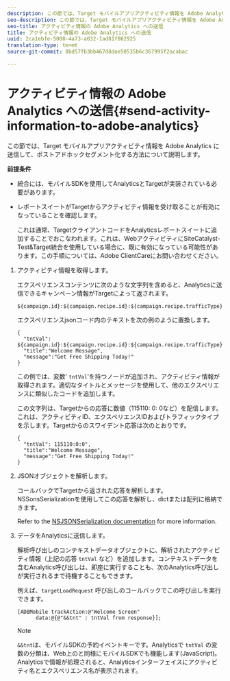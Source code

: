 ```yaml
---
description: この節では、Target モバイルアプリアクティビティ情報を Adobe Analytics に送信して、ポストアドホックセグメント化する方法について説明します。
seo-description: この節では、Target モバイルアプリアクティビティ情報を Adobe Analytics に送信して、ポストアドホックセグメント化する方法について説明します。
seo-title: アクティビティ情報の Adobe Analytics への送信
title: アクティビティ情報の Adobe Analytics への送信
uuid: 2ca1ebfe-5008-4a73-a032-1ad81f062925
translation-type: tm+mt
source-git-commit: 8bd57fb3bb467d8dae50535b6c367995f2acabac

---
```



# アクティビティ情報の Adobe Analytics への送信{#send-activity-information-to-adobe-analytics}

この節では、Target モバイルアプリアクティビティ情報を Adobe Analytics に送信して、ポストアドホックセグメント化する方法について説明します。

**前提条件**

* 統合には、モバイルSDKを使用してAnalyticsとTargetが実装されている必要があります。
* レポートスイートがTargetからアクティビティ情報を受け取ることが有効になっていることを確認します。

   これは通常、TargetクライアントコードをAnalyticsレポートスイートに追加することでおこなわれます。これは、WebアクティビティにSiteCatalyst- Test&amp;Target統合を使用している場合に、既に有効になっている可能性があります。この手順については、Adobe ClientCareにお問い合わせください。

1. アクティビティ情報を取得します。

   エクスペリエンスコンテンツに次のような文字列を含めると、Analyticsに送信できるキャンペーン情報がTargetによって返されます。

   ```
   ${campaign.id}:${campaign.recipe.id}:${campaign.recipe.trafficType}
   ```

   エクスペリエンスjsonコード内のテキストを次の例のように置換します。

   ```
   { 
     "tntVal": ${campaign.id}:${campaign.recipe.id}:${campaign.recipe.trafficType}", 
     "title":"Welcome Message", 
     "message":"Get Free Shipping Today!" 
   }
   ```

   この例では、変数' `tntVal`'を持つノードが追加され、アクティビティ情報が取得されます。適切なタイトルとメッセージを使用して、他のエクスペリエンスに類似したコードを追加します。

   この文字列は、Targetからの応答に数値（115110: 0: 0など）を配信します。これは、アクティビティID、エクスペリエンスIDおよびトラフィックタイプを示します。Targetからのスワイデント応答は次のとおりです。

   ```
   { 
     "tntVal": 115110:0:0", 
     "title":"Welcome Message", 
     "message":"Get Free Shipping Today!" 
   }
   ```

1. JSONオブジェクトを解析します。

   コールバックでTargetから返された応答を解析します。NSSonsSerializationを使用してこの応答を解析し、dictまたは配列に格納できます。

   Refer to the [NSJSONSerialization documentation](https://developer.apple.com/library/ios/documentation/Foundation/Reference/NSJSONSerialization_Class/#//apple_ref/occ/clm/NSJSONSerialization/JSONObjectWithData:options:error) for more information.
1. データをAnalyticsに送信します。

   解析呼び出しのコンテキストデータオブジェクトに、解析されたアクティビティ情報（上記の応答 `tntVal` など）を追加します。コンテキストデータを含むAnalytics呼び出しは、即座に実行することも、次のAnalytics呼び出しが実行されるまで待機することもできます。

   例えば、`targetLoadRequest` 呼び出しのコールバックでこの呼び出しを実行できます。

   ```
   [ADBMobile trackAction:@"Welcome Screen"  
         data:@{@"&&tnt" : tntVal from response}];
   ```

   >[!NOTE]
   >
   >`&&tnt`は、モバイルSDKの予約イベントキーです。Analyticsで `tntVal` の変数の分類は、Web上のと同様にモバイルSDKでも機能します(JavaScript)。Analyticsで情報が処理されると、Analyticsインターフェイスにアクティビティ名とエクスペリエンス名が表示されます。

